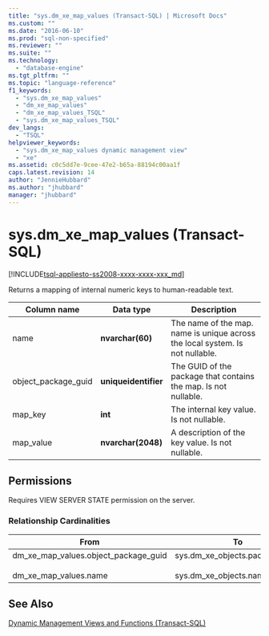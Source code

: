 ```yaml
---
title: "sys.dm_xe_map_values (Transact-SQL) | Microsoft Docs"
ms.custom: ""
ms.date: "2016-06-10"
ms.prod: "sql-non-specified"
ms.reviewer: ""
ms.suite: ""
ms.technology: 
  - "database-engine"
ms.tgt_pltfrm: ""
ms.topic: "language-reference"
f1_keywords: 
  - "sys.dm_xe_map_values"
  - "dm_xe_map_values"
  - "dm_xe_map_values_TSQL"
  - "sys.dm_xe_map_values_TSQL"
dev_langs: 
  - "TSQL"
helpviewer_keywords: 
  - "sys.dm_xe_map_values dynamic management view"
  - "xe"
ms.assetid: c0c5dd7e-9cee-47e2-b65a-88194c00aa1f
caps.latest.revision: 14
author: "JennieHubbard"
ms.author: "jhubbard"
manager: "jhubbard"
---
```

# sys.dm_xe_map_values (Transact-SQL)
[!INCLUDE[tsql-appliesto-ss2008-xxxx-xxxx-xxx_md](../../includes/tsql-appliesto-ss2008-xxxx-xxxx-xxx-md.md)]

  Returns a mapping of internal numeric keys to human-readable text.  
 
|Column name|Data type|Description|  
|-----------------|---------------|-----------------|  
|name|**nvarchar(60)**|The name of the map. name is unique across the local system. Is not nullable.|  
|object_package_guid|**uniqueidentifier**|The GUID of the package that contains the map. Is not nullable.|  
|map_key|**int**|The internal key value. Is not nullable.|  
|map_value|**nvarchar(2048)**|A description of the key value. Is not nullable.|  
  
## Permissions  
 Requires VIEW SERVER STATE permission on the server.  
  
### Relationship Cardinalities  
  
|From|To|Relationship|  
|----------|--------|------------------|  
|dm_xe_map_values.object_package_guid<br /><br /> dm_xe_map_values.name|sys.dm_xe_objects.package_guid<br /><br /> sys.dm_xe_objects.name|Many-to-one|  
  
## See Also  
 [Dynamic Management Views and Functions &#40;Transact-SQL&#41;](~/relational-databases/system-dynamic-management-views/system-dynamic-management-views.md)  
  
  
